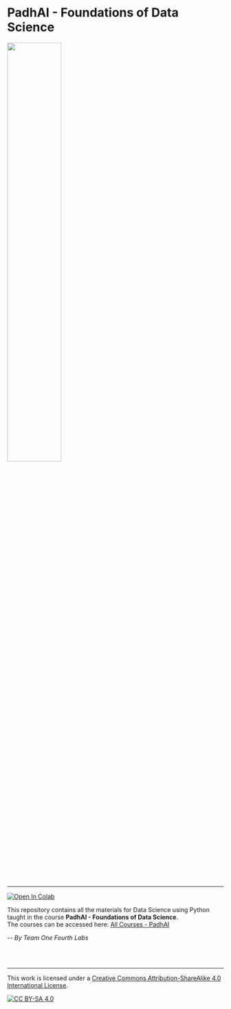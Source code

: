 # PadhAI - Foundations of Data Science

<img width="50%" src="https://i.imgur.com/nTOFzVI.png" />

----

[![Open In Colab](https://colab.research.google.com/assets/colab-badge.svg)](https://colab.research.google.com/github/OneFourthLabs/PadhAI-One/)

This repository contains all the materials for Data Science using Python taught in the course **PadhAI - Foundations of Data Science**. <br>
The courses can be accessed here: [All Courses - PadhAI](https://padhai.onefourthlabs.in/collections)

-- *By Team One Fourth Labs*

<br><br>

-----

This work is licensed under a [Creative Commons Attribution-ShareAlike 4.0
International License][cc-by-sa].

[![CC BY-SA 4.0][cc-by-sa-image]][cc-by-sa]

[cc-by-sa]: http://creativecommons.org/licenses/by-sa/4.0/
[cc-by-sa-image]: https://licensebuttons.net/l/by-sa/4.0/88x31.png
[cc-by-sa-shield]: https://img.shields.io/badge/License-CC%20BY--SA%204.0-lightgrey.svg

